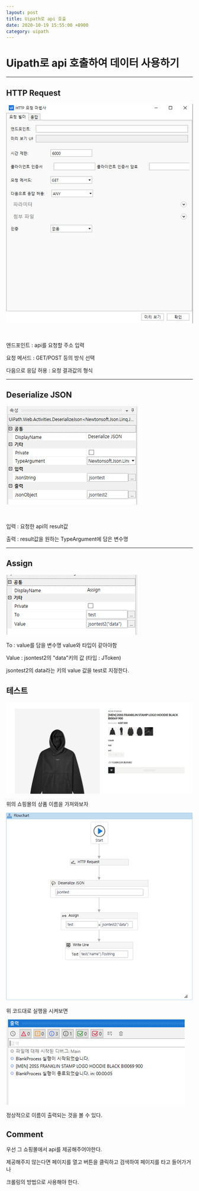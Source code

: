 ```yaml
---
layout: post
title: Uipath로 api 호출
date: 2020-10-19 15:55:00 +0900
category: uipath
---
```


# Uipath로 api 호출하여 데이터 사용하기

---

## HTTP Request

![httprequest](/public/img/2020-10-19/1.PNG) 

<br>

엔드포인트 : api를 요청할 주소 입력

요청 메서드 : GET/POST 등의 방식 선택

다음으로 응답 허용 : 요청 결과값의 형식

---

## Deserialize JSON

![Deserialize](/public/img/2020-10-19/2.PNG) 

<br>

입력 :  요청한 api의 result값

출력 : result값을 원하는 TypeArgument에 담은 변수명

---

## Assign

![Assign](/public/img/2020-10-19/3.PNG) 

To : value를 담을 변수명 value와 타입이 같아야함

Value : jsontest2의 "data"키의 값 (타입 : JToken)

jsontest2의 data라는 키의 value 값을 test로 지정한다.


## 테스트

![TestPage](/public/img/2020-10-19/6.PNG)

위의 쇼핑몰의 상품 이름을 가져와보자

![TestUipath](/public/img/2020-10-19/4.PNG)

위 코드대로 실행을 시켜보면

![TestResult](/public/img/2020-10-19/5.PNG)

정상적으로 이름이 출력되는 것을 볼 수 있다.

## Comment

우선 그 쇼핑몰에서 api를 제공해주어야한다.

제공해주지 않는다면 페이지를 열고 버튼을 클릭하고 검색하여 페이지를 타고 들어가거나

크롤링의 방법으로 사용해야 한다.